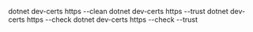 
dotnet dev-certs https --clean
dotnet dev-certs https --trust
dotnet dev-certs https --check
dotnet dev-certs https --check --trust